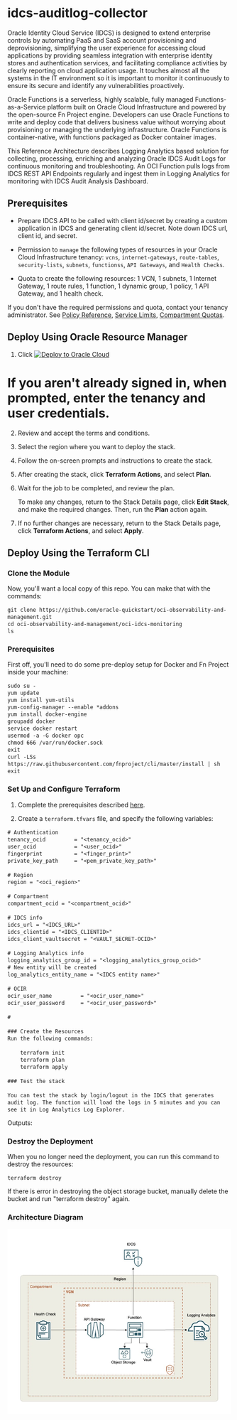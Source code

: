 # idcs-auditlog-collector
Oracle Identity Cloud Service (IDCS)  is designed to extend enterprise controls by automating PaaS and SaaS account provisioning and deprovisioning, simplifying the user experience for accessing cloud applications by providing seamless integration with enterprise identity stores and authentication services, and facilitating compliance activities by clearly reporting on cloud application usage. It touches almost all the systems in the IT environment so it is important to monitor it continuously to ensure its secure and identify any vulnerabilities proactively.

Oracle Functions is a serverless, highly scalable, fully managed Functions-as-a-Service platform built on Oracle Cloud Infrastructure and powered by the open-source Fn Project engine. Developers can use Oracle Functions to write and deploy code that delivers business value without worrying about provisioning or managing the underlying infrastructure. Oracle Functions is container-native, with functions packaged as Docker container images.

This Reference Architecture describes Logging Analytics based solution for collecting, processing, enriching and analyzing Oracle IDCS Audit Logs for continuous monitoring and troubleshooting. An OCI Function pulls logs from IDCS REST API Endpoints regularly and ingest them in Logging Analytics for monitoring with IDCS Audit Analysis Dashboard.

## Prerequisites

- Prepare IDCS API to be called with client id/secret by creating a custom application in IDCS and generating client id/secret. Note down IDCS url, client id, and secret.

- Permission to `manage` the following types of resources in your Oracle Cloud Infrastructure tenancy: `vcns`, `internet-gateways`, `route-tables`, `security-lists`, `subnets`, `functionss`, `API Gateways`, and `Health Checks`.

- Quota to create the following resources: 1 VCN, 1 subnets, 1 Internet Gateway, 1 route rules, 1 function, 1 dynamic group, 1 policy, 1 API Gateway, and 1 health check.

If you don't have the required permissions and quota, contact your tenancy administrator. See [Policy Reference](https://docs.cloud.oracle.com/en-us/iaas/Content/Identity/Reference/policyreference.htm), [Service Limits](https://docs.cloud.oracle.com/en-us/iaas/Content/General/Concepts/servicelimits.htm), [Compartment Quotas](https://docs.cloud.oracle.com/iaas/Content/General/Concepts/resourcequotas.htm).

## Deploy Using Oracle Resource Manager

1. Click [![Deploy to Oracle Cloud](https://oci-resourcemanager-plugin.plugins.oci.oraclecloud.com/latest/deploy-to-oracle-cloud.svg)](https://cloud.oracle.com/resourcemanager/stacks/create?region=home&zipUrl=https://github.com/oracle-quickstart/oci-observability-and-management/releases/oci-idcs-auditlog-monitoring-latest.zip)

#    If you aren't already signed in, when prompted, enter the tenancy and user credentials.

2. Review and accept the terms and conditions.

3. Select the region where you want to deploy the stack.

4. Follow the on-screen prompts and instructions to create the stack.

5. After creating the stack, click **Terraform Actions**, and select **Plan**.

6. Wait for the job to be completed, and review the plan.

    To make any changes, return to the Stack Details page, click **Edit Stack**, and make the required changes. Then, run the **Plan** action again.

7. If no further changes are necessary, return to the Stack Details page, click **Terraform Actions**, and select **Apply**.

## Deploy Using the Terraform CLI

### Clone the Module
Now, you'll want a local copy of this repo. You can make that with the commands:

    git clone https://github.com/oracle-quickstart/oci-observability-and-management.git
    cd oci-observability-and-management/oci-idcs-monitoring
    ls

### Prerequisites
First off, you'll need to do some pre-deploy setup for Docker and Fn Project inside your machine:

```
sudo su -
yum update
yum install yum-utils
yum-config-manager --enable *addons
yum install docker-engine
groupadd docker
service docker restart
usermod -a -G docker opc
chmod 666 /var/run/docker.sock
exit
curl -LSs https://raw.githubusercontent.com/fnproject/cli/master/install | sh
exit
```
  
### Set Up and Configure Terraform

1. Complete the prerequisites described [here](https://github.com/cloud-partners/oci-prerequisites).

2. Create a `terraform.tfvars` file, and specify the following variables:

```
# Authentication
tenancy_ocid         = "<tenancy_ocid>"
user_ocid            = "<user_ocid>"
fingerprint          = "<finger_print>"
private_key_path     = "<pem_private_key_path>"

# Region
region = "<oci_region>"

# Compartment
compartment_ocid = "<compartment_ocid>"

# IDCS info
idcs_url = "<IDCS_URL>"
idcs_clientid = "<IDCS_CLIENTID>"
idcs_client_vaultsecret = "<VAULT_SECRET-OCID>"

# Logging Analytics info
logging_analytics_group_id = "<logging_analytics_group_ocid>"
# New entity will be created 
log_analytics_entity_name = "<IDCS entity name>"

# OCIR
ocir_user_name         = "<ocir_user_name>"
ocir_user_password     = "<ocir_user_password>"

#

### Create the Resources
Run the following commands:

    terraform init
    terraform plan
    terraform apply

### Test the stack 

You can test the stack by login/logout in the IDCS that generates audit log. The function will load the logs in 5 minutes and you can see it in Log Analytics Log Explorer.

```
Outputs:


### Destroy the Deployment
When you no longer need the deployment, you can run this command to destroy the resources:

    terraform destroy

If there is error in destroying the object storage bucket, manually delete the bucket and run "terraform destroy" again.

### Architecture Diagram
![](./images/idcs-log-collector.jpeg)
